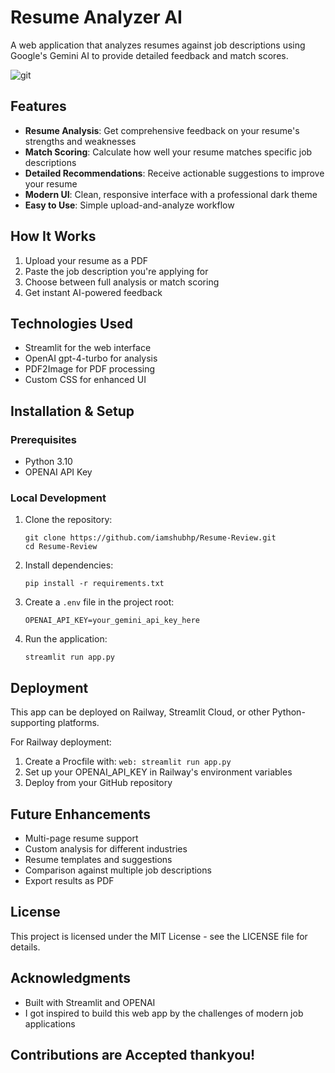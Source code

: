 # Resume Analyzer AI

A web application that analyzes resumes against job descriptions using Google's Gemini AI to provide detailed feedback and match scores.

![git](https://github.com/user-attachments/assets/278068d7-ebf2-49e2-8dba-42975739c21c)

## Features

- **Resume Analysis**: Get comprehensive feedback on your resume's strengths and weaknesses
- **Match Scoring**: Calculate how well your resume matches specific job descriptions
- **Detailed Recommendations**: Receive actionable suggestions to improve your resume
- **Modern UI**: Clean, responsive interface with a professional dark theme
- **Easy to Use**: Simple upload-and-analyze workflow

## How It Works

1. Upload your resume as a PDF
2. Paste the job description you're applying for
3. Choose between full analysis or match scoring
4. Get instant AI-powered feedback

## Technologies Used

- Streamlit for the web interface
- OpenAI gpt-4-turbo for analysis
- PDF2Image for PDF processing
- Custom CSS for enhanced UI

## Installation & Setup

### Prerequisites
- Python 3.10
- OPENAI API Key

### Local Development
1. Clone the repository:
   ```
   git clone https://github.com/iamshubhp/Resume-Review.git
   cd Resume-Review
   ```

2. Install dependencies:
   ```
   pip install -r requirements.txt
   ```

3. Create a `.env` file in the project root:
   ```
   OPENAI_API_KEY=your_gemini_api_key_here
   ```

4. Run the application:
   ```
   streamlit run app.py
   ```

## Deployment

This app can be deployed on Railway, Streamlit Cloud, or other Python-supporting platforms.

For Railway deployment:
1. Create a Procfile with: `web: streamlit run app.py`
2. Set up your OPENAI_API_KEY in Railway's environment variables
3. Deploy from your GitHub repository

## Future Enhancements

- Multi-page resume support
- Custom analysis for different industries
- Resume templates and suggestions
- Comparison against multiple job descriptions
- Export results as PDF

## License

This project is licensed under the MIT License - see the LICENSE file for details.

## Acknowledgments

- Built with Streamlit and OPENAI
- I got inspired to build this web app by the challenges of modern job applications

## Contributions are Accepted thankyou!
